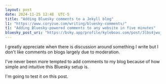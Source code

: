 ```yaml
---
layout: post
date: 2024-11-25 12:48  UTC-5
title: "Adding Bluesky comments to a Jekyll blog"
l1: "https://www.coryzue.com/writing/bluesky-comments/"
t1: "Adding Bluesky-powered comments to any website in five minutes"
bluesky_post_uri: "https://bsky.app/profile/kyleboas.com/post/3lbs4jwujoq2u"
---
```


I greatly appreciate when there is discussion around something I write but I don't like comments on blogs largely due to moderation. 

I've never been more tempted to add comments to my blog because of how simple and intuitive this Bluesky setup is.

I'm going to test it on this post.

<script src="https://unpkg.com/react@18/umd/react.production.min.js">
<script src="https://unpkg.com/react-dom@18/umd/react-dom.production.min.js">
<script src="https://unpkg.com/bluesky-comments@0.3.0/dist/bluesky-comments.umd.js">

{% include bluesky.html %}

<script>document.addEventListener('DOMContentLoaded', function() {
    const uri = 'https://bsky.app/profile/kyleboas.com/post/3lbs4jwujoq2u';
    if (uri) {
      initBlueskyComments('bluesky-comments', uri);
    } 
  });</script>